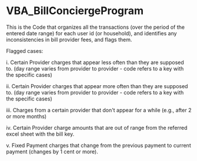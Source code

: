 # VBA_BillConciergeProgram

This is the Code that organizes all the transactions (over the period of the entered date range) for each user id (or household), and identifies any inconsistencies in bill provider fees, and flags them.


 Flagged cases:

 i. Certain Provider charges that appear less often than they are supposed to. (day range varies from provider to provider - code refers to a key with the specific cases)
 
 ii. Certain Provider charges that appear more often than they are supposed to. (day range varies from provider to provider - code refers to a key with the specific cases)
 
 iii. Charges from a certain provider that don&#39;t appear for a while (e.g., after 2 or more months)
 
 iv. Certain Provider charge amounts that are out of range from the referred excel sheet with the bill key.
 
 v. Fixed Payment charges that change from the previous payment to current payment (changes by 1 cent or more).
